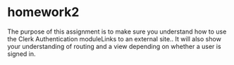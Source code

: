 # homework2
The purpose of this assignment is to make sure you understand how to use the Clerk Authentication moduleLinks to an external site.. It will also show your understanding of routing and a view depending on whether a user is signed in.
